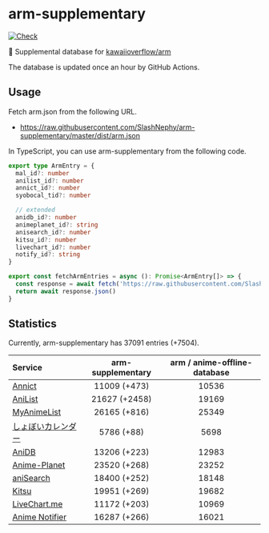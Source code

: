 # arm-supplementary

[![Check](https://github.com/SlashNephy/arm-supplementary/actions/workflows/check-node.yml/badge.svg)](https://github.com/SlashNephy/arm-supplementary/actions/workflows/check-node.yml)

💊 Supplemental database for [kawaiioverflow/arm](https://github.com/kawaiioverflow/arm)

The database is updated once an hour by GitHub Actions.

## Usage

Fetch arm.json from the following URL.

- https://raw.githubusercontent.com/SlashNephy/arm-supplementary/master/dist/arm.json

In TypeScript, you can use arm-supplementary from the following code.

```TypeScript
export type ArmEntry = {
  mal_id?: number
  anilist_id?: number
  annict_id?: number
  syobocal_tid?: number

  // extended
  anidb_id?: number
  animeplanet_id?: string
  anisearch_id?: number
  kitsu_id?: number
  livechart_id?: number
  notify_id?: string
}

export const fetchArmEntries = async (): Promise<ArmEntry[]> => {
  const response = await fetch('https://raw.githubusercontent.com/SlashNephy/arm-supplementary/master/dist/arm.json')
  return await response.json()
}
```

## Statistics

Currently, arm-supplementary has 37091 entries (+7504).

| Service                                     | arm-supplementary | arm / anime-offline-database |
| :------------------------------------------ | :---------------: | :--------------------------: |
| [Annict](https://annict.com)                |   11009 (+473)    |            10536             |
| [AniList](https://anilist.co)               |   21627 (+2458)   |            19169             |
| [MyAnimeList](https://myanimelist.net)      |   26165 (+816)    |            25349             |
| [しょぼいカレンダー](https://cal.syoboi.jp) |    5786 (+88)     |             5698             |
| [AniDB](https://anidb.net)                  |   13206 (+223)    |            12983             |
| [Anime-Planet](https://anime-planet.com)    |   23520 (+268)    |            23252             |
| [aniSearch](https://anisearch.com)          |   18400 (+252)    |            18148             |
| [Kitsu](https://kitsu.io)                   |   19951 (+269)    |            19682             |
| [LiveChart.me](https://livechart.me)        |   11172 (+203)    |            10969             |
| [Anime Notifier](https://notify.moe)        |   16287 (+266)    |            16021             |
